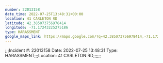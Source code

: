 ```yaml
---
number: 22013158
date_time: 2022-07-25T13:48:31+00:00
location: 41 CARLETON RD
latitude: 42.385073756978414
longitude: -71.17243225275186
type: HARASSMENT
google_maps_link: https://maps.google.com/?q=42.385073756978414,-71.17243225275186
---
```


;;;Incident #: 22013158  Date: 2022-07-25 13:48:31   Type: HARASSMENT;;;Location: 41 CARLETON RD;;;;;;
